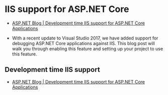 # IIS support for ASP.NET Core

- [ASP.NET Blog | Development time IIS support for ASP.NET Core Applications](https://devblogs.microsoft.com/aspnet/development-time-iis-support-for-asp-net-core-applications/)

- With a recent update to Visual Studio 2017, we have added support for debugging ASP.NET Core applications against IIS. This blog post will walk you through enabling this feature and setting up your project to use this feature.

## Development time IIS support

- [ASP.NET Blog | Development time IIS support for ASP.NET Core Applications](https://devblogs.microsoft.com/aspnet/development-time-iis-support-for-asp-net-core-applications/)
